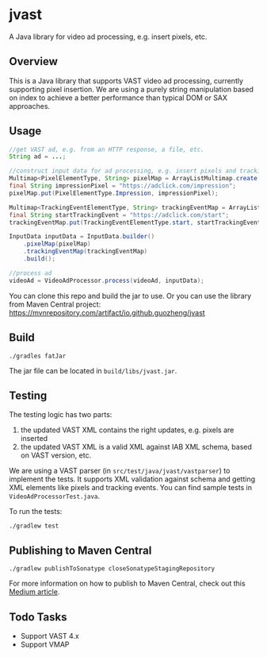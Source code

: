 # jvast
A Java library for video ad processing, e.g. insert pixels, etc.

## Overview
This is a Java library that supports VAST video ad processing, currently supporting pixel insertion. We are using a purely string manipulation based on index to achieve a better performance than typical DOM or SAX approaches.

## Usage
```java
//get VAST ad, e.g. from an HTTP response, a file, etc.
String ad = ...;

//construct input data for ad processing, e.g. insert pixels and tracking events
Multimap<PixelElementType, String> pixelMap = ArrayListMultimap.create();
final String impressionPixel = "https://adclick.com/impression";
pixelMap.put(PixelElementType.Impression, impressionPixel);

Multimap<TrackingEventElementType, String> trackingEventMap = ArrayListMultimap.create();
final String startTrackingEvent = "https://adclick.com/start";
trackingEventMap.put(TrackingEventElementType.start, startTrackingEvent);

InputData inputData = InputData.builder()
    .pixelMap(pixelMap)
    .trackingEventMap(trackingEventMap)
    .build();

//process ad
videoAd = VideoAdProcessor.process(videoAd, inputData);
```

You can clone this repo and build the jar to use. Or you can use the library from Maven Central project: https://mvnrepository.com/artifact/io.github.guozheng/jvast

## Build
```shell
./gradles fatJar
```
The jar file can be located in `build/libs/jvast.jar`.

## Testing
The testing logic has two parts:
   1. the updated VAST XML contains the right updates, e.g. pixels are inserted
   2. the updated VAST XML is a valid XML against IAB XML schema, based on VAST version, etc.

We are using a VAST parser (in `src/test/java/jvast/vastparser`) to implement the tests. It supports XML validation against schema and getting XML elements like pixels and tracking events. You can find sample tests in `VideoAdProcessorTest.java`.

To run the tests:
```shell
./gradlew test
```

## Publishing to Maven Central
```shell
./gradlew publishToSonatype closeSonatypeStagingRepository
```
For more information on how to publish to Maven Central, check out this [Medium article](https://medium.com/@guozheng-ge/how-to-publish-a-library-on-maven-central-88889ba9ff41).

## Todo Tasks
   * Support VAST 4.x
   * Support VMAP